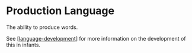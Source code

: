 # Production Language

The ability to produce words.

See [[language-development]] for more information on the development of this in infants.

[//begin]: # "Autogenerated link references for markdown compatibility"
[language-development]: language-development "Language Development"
[//end]: # "Autogenerated link references"